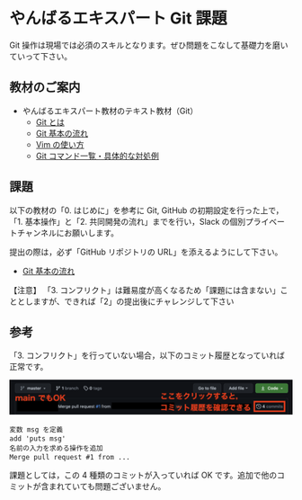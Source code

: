 # やんばるエキスパート Git 課題

Git 操作は現場では必須のスキルとなります。ぜひ問題をこなして基礎力を磨いていって下さい。

## 教材のご案内

- やんばるエキスパート教材のテキスト教材（Git）
  - [Git とは](https://www.yanbaru-code.com/texts/191)
  - [Git 基本の流れ](https://www.yanbaru-code.com/texts/317)
  - [Vim の使い方](https://www.yanbaru-code.com/texts/192)
  - [Git コマンド一覧・具体的な対処例](https://www.yanbaru-code.com/texts/193)

## 課題

以下の教材の「0. はじめに」を参考に Git, GitHub の初期設定を行った上で，「1. 基本操作」と「2. 共同開発の流れ」までを行い，Slack の個別プライベートチャンネルにお願いします。

提出の際は，必ず「GitHub リポジトリの URL」を添えるようにして下さい。

- [Git 基本の流れ](https://www.yanbaru-code.com/texts/317)

【注意】 「3. コンフリクト」は難易度が高くなるため「課題には含まない」こととしますが、できれば「2」の提出後にチャレンジして下さい

## 参考

「3. コンフリクト」を行っていない場合，以下のコミット履歴となっていれば正常です。

![git](./images/git.png)

```
変数 msg を定義
add 'puts msg'
名前の入力を求める操作を追加
Merge pull request #1 from ...
```

課題としては，この 4 種類のコミットが入っていれば OK です。追加で他のコミットが含まれていても問題ございません。

